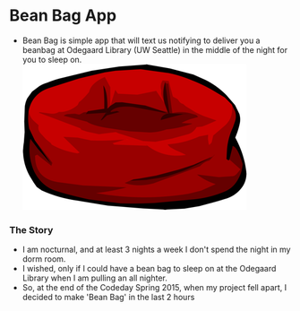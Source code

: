 # Bean Bag App
  - Bean Bag is simple app that will text us notifying to deliver you a beanbag at Odegaard Library (UW Seattle) in the middle of the night for you to sleep on.
  ![alt tag](https://raw.githubusercontent.com/ayush29feb/beanbag/master/public/assets/logo-md.png)
### The Story
  - I am nocturnal, and at least 3 nights a week I don't spend the night in my dorm room.
  - I wished, only if I could have a bean bag to sleep on at the Odegaard Library when I am pulling an all nighter.
  - So, at the end of the Codeday Spring 2015, when my project fell apart, I decided to make 'Bean Bag' in the last 2 hours
